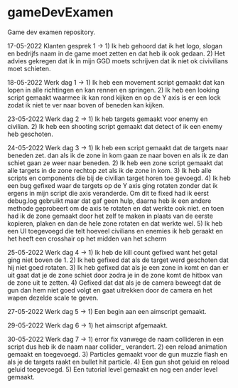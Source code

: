 # gameDevExamen
Game dev examen repository.

17-05-2022 Klanten gesprek 1 ->  1) Ik heb gehoord dat ik het logo, slogan en bedrijfs naam in de game moet zetten en dat heb ik ook gedaan.
                                 2) Het advies gekregen dat ik in mijn GGD moets schrijven dat ik niet ok civivilians moet schieten.
                                 
18-05-2022 Werk dag 1 -> 1) Ik heb een movement script gemaakt dat kan lopen in alle richtingen en kan rennen en springen.
                         2) Ik heb een looking script gemaakt waarmee ik kan rond kijken en op de Y axis is er een lock zodat ik niet te ver naar boven of beneden kan                               kijken.
                         
23-05-2022 Werk dag 2 -> 1) Ik heb targets gemaakt voor enemy en civilian.
                         2) Ik heb een shooting script gemaakt dat detect of ik een enemy heb geschoten.
                         
24-05-2022 Werk dag 3 -> 1) Ik heb een script gemaakt dat de targets naar beneden zet. dan als ik de zone in kom gaan ze naar boven en als ik ze dan schiet gaan ze weer                             naar beneden.
                         2) Ik heb een zone script gemaakt dat alle targets in de zone rechtop zet als ik de zone in kom.
                         3) Ik heb alle scripts en components die bij de civilian target horen toe gevoegd.
                         4) Ik heb een bug gefixed waar de targets op de Y axis ging rotaten zonder dat ik ergens in mijn script die axis veranderde. Om dit te fixed had                             ik eerst debug.log gebruikt maar dat gaf geen hulp, daarna heb ik een andere methode geprobeert om de axis te rotaten en dat werkte ook niet. 
                            en toen had ik de zone gemaakt door het zelf te maken in plaats van de eerste kopieren, plaken en dan de hele zone rotaten en dat werkte wel.
                         5) Ik heb een UI toegevoegd die telt hoeveel civilians en enemies ik heb geraakt en het heeft een crosshair op het midden van het scherm 

25-05-2022 Werk dag 4 -> 1) Ik heb de kill count gefixed want het getal ging niet boven de 1.
                         2) Ik heb gefixed dat als de target werd geschoten dat hij niet goed rotaten.
                         3) Ik heb gefixed dat als je een zone in komt en dan er uit gaat dat je de zone schiet door zodra je in de zone komt de hitbox van de zone uit 
                            te zetten.
                         4) Gefixed dat dat als je de camera beweegt dat de gun dan hem niet goed volgt en gaat uitrekken door de camera en het wapen dezelde scale te                               geven.

27-05-2022 Werk dag 5 -> 1) Een begin aan een aimscript gemaakt.

29-05-2022 Werk dag 6 -> 1) het aimscript afgemaakt.

30-05-2022 Werk dag 7 -> 1) error fix vanwege de naam collideren in een script dus heb ik de naam naar collider_ verandert.
                         2) een reload animation gemaakt en toegevoegd.
                         3) Particles gemaakt voor de gun muzzle flash en als je de targets raakt en bullet hit particle.
                         4) Een gun shot geluid en reload geluid toegevoegd.
                         5) Een tutorial level gemaakt en nog een ander level gemaakt.
                         
